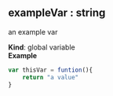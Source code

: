 ## exampleVar : string
an example var

**Kind**: global variable  
**Example**
```js
var thisVar = funtion(){
    return "a value"
}
```


